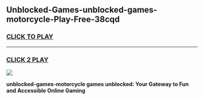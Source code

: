 
## Unblocked-Games-unblocked-games-motorcycle-Play-Free-38cqd
<h3>
<a href="https://premium76.site?title=unblocked-games-motorcycle&ref=21A">CLICK TO PLAY</a></h3>
<hr>

<h3>
<a href="https://premium76.site?title=unblocked-games-motorcycle&ref=21A">CLICK 2 PLAY</a>
  
</h3>

<a href="https://premium76.site?title=unblocked-games-motorcycle&ref=21A"><img src="https://clearcache.store/games.png"></a>


**unblocked-games-motorcycle games unblocked: Your Gateway to Fun and Accessible Online Gaming**
